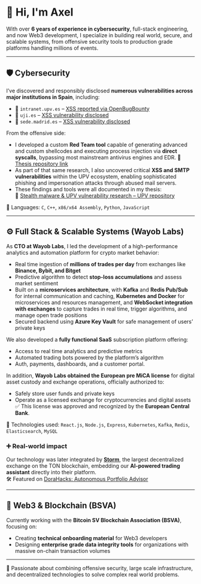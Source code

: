# 👋 Hi, I'm Axel

With over **6 years of experience in cybersecurity**, full-stack engineering, and now Web3 development, I specialize in building real world, secure, and scalable systems, from offensive security tools to production grade platforms handling millions of events.

---

## 🛡️ Cybersecurity

I’ve discovered and responsibly disclosed **numerous vulnerabilities across major institutions in Spain**, including:

- 📌 `intranet.upv.es` – [XSS reported via OpenBugBounty](https://www.openbugbounty.org/reports/610439/)
- 📌 `uji.es` – [XSS vulnerability disclosed](https://www.openbugbounty.org/reports/610435/)
- 📌 `sede.madrid.es` – [XSS vulnerability disclosed](https://www.openbugbounty.org/reports/610443/)

From the offensive side:
- I developed a custom **Red Team tool** capable of generating advanced and custom shellcodes and executing process injection via **direct syscalls**, bypassing most mainstream antivirus engines and EDR. 📄 [Thesis repository link](https://github.com/l3x4overflow/tfg-repo)
- As part of that same research, I also uncovered critical **XSS and SMTP vulnerabilities** within the UPV ecosystem, enabling sophisticated phishing and impersonation attacks through abused mail servers.
- These findings and tools were all documented in my thesis:  
  📄 [Stealth malware & UPV vulnerability research – UPV repository](https://riunet.upv.es/entities/publication/186f4426-bdd3-4a97-b8b1-a8608422dc8d)

🧠 Languages: `C`, `C++`, `x86/x64 Assembly`, `Python`, `JavaScript`

---

## ⚙️ Full Stack & Scalable Systems (Wayob Labs)

As **CTO at Wayob Labs**, I led the development of a high-performance analytics and automation platform for crypto market behavior:

- Real time ingestion of **millions of trades per day** from exchanges like **Binance, Bybit, and Bitget**
- Predictive algorithm to detect **stop-loss accumulations** and assess market sentiment
- Built on a **microservices architecture**, with **Kafka** and **Redis Pub/Sub** for internal communication and caching,  **Kubernetes and Docker** for microservices and resources management, and **WebSocket integration with exchanges** to capture trades in real time, trigger algorithms, and manage open trade positions
- Secured backend using **Azure Key Vault** for safe management of users’ private keys

We also developed a **fully functional SaaS** subscription platform offering:
- Access to real time analytics and predictive metrics
- Automated trading bots powered by the platform’s algorithm
- Auth, payments, dashboards, and a customer portal.

In addition, **Wayob Labs obtained the European pre MiCA license** for digital asset custody and exchange operations, officially authorized to:
- Safely store user funds and private keys
- Operate as a licensed exchange for cryptocurrencies and digital assets  
✅ This license was approved and recognized by the **European Central Bank**.

🔧 Technologies used:
`React.js`, `Node.js`, `Express`, `Kubernetes`, `Kafka`, `Redis`, `Elasticsearch`, `MySQL`

### ➕ Real-world impact

Our technology was later integrated by **[Storm](https://storm.tg)**, the largest decentralized exchange on the TON blockchain, embedding our **AI-powered trading assistant** directly into their platform.  
🛠️ Featured on [DoraHacks: Autonomous Portfolio Advisor](https://dorahacks.io/buidl/14017)

---

## 🔗 Web3 & Blockchain (BSVA)

Currently working with the **Bitcoin SV Blockchain Association (BSVA)**, focusing on:

- Creating **technical onboarding material** for Web3 developers
- Designing **enterprise grade data integrity tools** for organizations with massive on-chain transaction volumes

---

🚀 Passionate about combining offensive security, large scale infrastructure, and decentralized technologies to solve complex real world problems.
